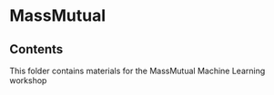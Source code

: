 MassMutual
================

## Contents

This folder contains materials for the MassMutual Machine Learning
workshop
